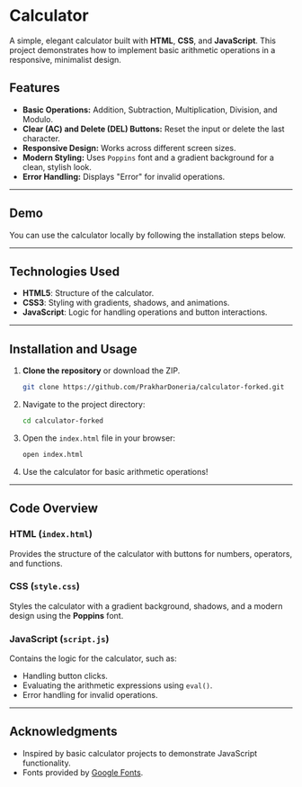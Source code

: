 # Calculator

A simple, elegant calculator built with **HTML**, **CSS**, and **JavaScript**. This project demonstrates how to implement basic arithmetic operations in a responsive, minimalist design.

## Features
- **Basic Operations:** Addition, Subtraction, Multiplication, Division, and Modulo.
- **Clear (AC) and Delete (DEL) Buttons:** Reset the input or delete the last character.
- **Responsive Design:** Works across different screen sizes.
- **Modern Styling:** Uses `Poppins` font and a gradient background for a clean, stylish look.
- **Error Handling:** Displays "Error" for invalid operations.

---

## Demo
You can use the calculator locally by following the installation steps below.

---

## Technologies Used
- **HTML5**: Structure of the calculator.
- **CSS3**: Styling with gradients, shadows, and animations.
- **JavaScript**: Logic for handling operations and button interactions.

---

## Installation and Usage
1. **Clone the repository** or download the ZIP.
   ```bash
   git clone https://github.com/PrakharDoneria/calculator-forked.git
   ```
2. Navigate to the project directory:
   ```bash
   cd calculator-forked
   ```
3. Open the `index.html` file in your browser:
   ```bash
   open index.html
   ```
4. Use the calculator for basic arithmetic operations!

---

## Code Overview

### HTML (`index.html`)
Provides the structure of the calculator with buttons for numbers, operators, and functions.

### CSS (`style.css`)
Styles the calculator with a gradient background, shadows, and a modern design using the **Poppins** font.

### JavaScript (`script.js`)
Contains the logic for the calculator, such as:
- Handling button clicks.
- Evaluating the arithmetic expressions using `eval()`.
- Error handling for invalid operations.

---

## Acknowledgments
- Inspired by basic calculator projects to demonstrate JavaScript functionality.
- Fonts provided by [Google Fonts](https://fonts.google.com/).
